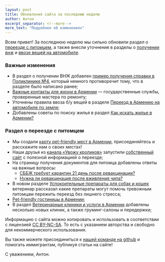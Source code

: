 ```yaml
---
layout: post
title: Обновления сайта за последнюю неделю
author: Антон
excerpt_separator: <!--more-->
more_text: "Подробнее об изменениях"
---
```


Всем привет! За последнюю неделю мы сильно обновили раздел о [переезде с питомцем](/animals/), а также внесли уточнения
в разделы о [получении внж](/documents/residence.html) и [ввозе вещей на автомобиле](/moving/by-car.html).

<!--more-->

### Важные изменения

- В раздел о получении ВНЖ добавлен [пример получения справки в Поликлинике №4](/documents/residence.html), который немного противоречит тому, что в разделе было написано ранее;
- [Важные контакты для жизни в Армении](/life/services.html) — государственные службы, проверенные мастера по ремонту;
- Уточнены правила ввоза б/у вещей в разделе [Переезд в Армению на автомобиле по земле](/moving/by-car.html);
- Добавлены советы по поиску жилья в раздел [Как искать жилье в Армении?](/rent-house.html)

### Раздел о переезде с питомцем

- Мы создали [карту pet-friendly мест в Армении](/animals/map.html), присоединяйтесь и расскажите нам о своих местах!
- Наши друзья из [канала «Увожу кроликов»](https://t.me/+Cm_ikyupPDQ4ZDdi) запустили [собственный сайт](https://rabbitsleavingrussia.wiki/) с полезной информацией о переезде;
- На страницу получения документов для питомца добавлены ответы на важные вопросы:
  - [СББЖ требует карантин 21 день после ревакцинации?](/animals/documents.html)
  - [Нужна ли ревакцинация после вживления чипа?](/animals/documents.html)
- В новом разделе [Успокоительные препараты для собак и кошек](/animals/sedation.html) ветеринар рассказал какие препараты могут помочь тревожным питомцам пережить переезд без лишнего стресса;
- [Pet-friendly гостиницы в Армении](/animals/hotels.html);
- В раздел [Ветеринарные клиники и услуги в Армении](/animals/vetclinics.html) добавлены несколько новых клиник, а также груминг-салоны и передержки;

Информацию с сайта можно копировать и использовать в соответствии с лицензией
[CC BY-NC-SA](https://creativecommons.org/licenses/by-nc-sa/4.0/deed.ru). То есть с указанием авторства и свободно для
некоммерческого использования.

Вы также можете присоединиться к [нашей команде на github](https://github.com/haywiki) и помогать иммигрантам,
публикуя статьи на сайте!

С уважением,
Антон.